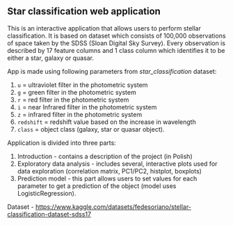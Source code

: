 ## Star classification web application
This is an interactive application that allows users to perform stellar classification. It is based on dataset which consists of 100,000 observations of space taken by the SDSS (Sloan Digital Sky Survey). Every observation is described by 17 feature columns and 1 class column which identifies it to be either a star, galaxy or quasar.

App is made using following parameters from _star_classification_ dataset:
1. `u` = ultraviolet filter in the photometric system
2. `g` = green filter in the photometric system
3. `r` = red filter in the photometric system
4. `i` = near Infrared filter in the photometric system
5. `z` = infrared filter in the photometric system
6. `redshift` = redshift value based on the increase in wavelength
7. `class` = object class (galaxy, star or quasar object).

Application is divided into three parts:
1. Introduction - contains a description of the project (in Polish)
2. Exploratory data analysis - includes several, interactive plots used for data exploration (correlation matrix, PC1/PC2, histplot, boxplots)
3. Prediction model - this part allows users to set values for each parameter to get a prediction of the object (model uses LogisticRegression).

Dataset - https://www.kaggle.com/datasets/fedesoriano/stellar-classification-dataset-sdss17








